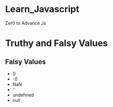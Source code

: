 # Learn_Javascript
Zer0 to Advance Js
<h1>Truthy and Falsy Values</h1>
    <h2>Falsy Values</h2>
    <ul>
      <li>0</li>
      <li>-0</li>
      <li>NaN</li>
      <li>''</li>
      <li>undefined</li>
      <li>null</li>
    </ul>
